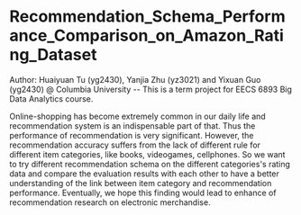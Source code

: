 # Recommendation_Schema_Performance_Comparison_on_Amazon_Rating_Dataset
Author: Huaiyuan Tu (yg2430), Yanjia Zhu (yz3021) and Yixuan Guo (yg2430) @ Columbia University
-- This is a term project for EECS 6893 Big Data Analytics course.

Online-shopping has become extremely common in our daily
life and recommendation system is an indispensable part of
that. Thus the performance of recommendation is very
significant.
However, the recommendation accuracy suffers from the lack
of different rule for different item categories, like books,
videogames, cellphones. So we want to try different
recommendation schema on the different categories's rating
data and compare the evaluation results with each other to
have a better understanding of the link between item
category and recommendation performance.
Eventually, we hope this finding would lead to enhance of
recommendation research on electronic merchandise.
